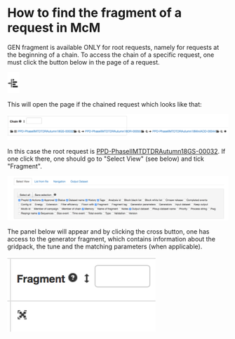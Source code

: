 # How to find the fragment of a request in McM

GEN fragment is available ONLY for root requests, namely for requests at the beginning of a chain. To access the chain of a specific request, one must click the button below in the page of a request.

![](<../.gitbook/assets/image (11).png>)

This will open the page if the chained request which looks like that:

![](<../.gitbook/assets/image (19).png>)

In this case the root request is  [PPD-PhaseIIMTDTDRAutumn18GS-00032](https://cms-pdmv.cern.ch/mcm/requests?prepid=PPD-PhaseIIMTDTDRAutumn18GS-00032\&page=0). If one click there, one should go to "Select View" (see below) and tick "Fragment".

![](<../.gitbook/assets/image (14).png>)

The panel below will appear and by clicking the cross button, one has access to the generator fragment, which contains information about the gridpack, the tune and the matching parameters (when applicable).

![](../.gitbook/assets/image.png)
